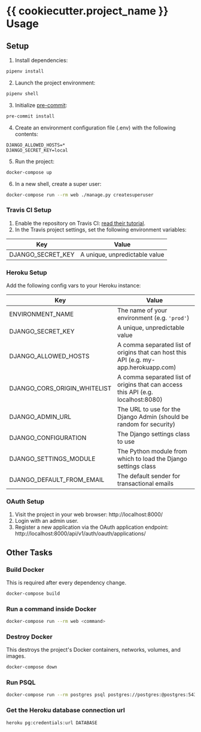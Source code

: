# {{ cookiecutter.project_name }} Usage
## Setup
1. Install dependencies:
```bash
pipenv install
```

2. Launch the project environment:
```bash
pipenv shell
```

3. Initialize [pre-commit](https://pre-commit.com/):
```bash
pre-commit install
```

4. Create an environment configuration file (.env) with the following contents:
```
DJANGO_ALLOWED_HOSTS=*
DJANGO_SECRET_KEY=local
```

5. Run the project:
```bash
docker-compose up
```

6. In a new shell, create a super user:
```bash
docker-compose run --rm web ./manage.py createsuperuser
```


### Travis CI Setup
1. Enable the repository on Travis CI: [read their tutorial](https://docs.travis-ci.com/user/getting-started/).
2. In the Travis project settings, set the following environment variables:

| Key | Value |
| --- | --- |
| DJANGO_SECRET_KEY | A unique, unpredictable value |


### Heroku Setup
Add the following config vars to your Heroku instance:

| Key | Value |
| --- | --- |
| ENVIRONMENT_NAME | The name of your environment (e.g. `'prod'`) |
| DJANGO_SECRET_KEY | A unique, unpredictable value |
| DJANGO_ALLOWED_HOSTS | A comma separated list of origins that can host this API (e.g. my-app.herokuapp.com) |
| DJANGO_CORS_ORIGIN_WHITELIST | A comma separated list of origins that can access this API (e.g. localhost:8080) |
| DJANGO_ADMIN_URL | The URL to use for the Django Admin (should be random for security) |
| DJANGO_CONFIGURATION | The Django settings class to use |
| DJANGO_SETTINGS_MODULE | The Python module from which to load the Django settings class |
| DJANGO_DEFAULT_FROM_EMAIL | The default sender for transactional emails |


### OAuth Setup
1. Visit the project in your web browser: http://localhost:8000/
2. Login with an admin user.
3. Register a new application via the OAuth application endpoint: http://localhost:8000/api/v1/auth/oauth/applications/


## Other Tasks
### Build Docker
This is required after every dependency change.
```bash
docker-compose build
```

### Run a command inside Docker
```bash
docker-compose run --rm web <command>
```

### Destroy Docker
This destroys the project's Docker containers, networks, volumes, and images.
```bash
docker-compose down
```

### Run PSQL
```bash
docker-compose run --rm postgres psql postgres://postgres:@postgres:5432/postgres
```

### Get the Heroku database connection url
```bash
heroku pg:credentials:url DATABASE
```

